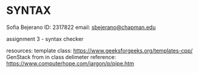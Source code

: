 # SYNTAX
Sofia Bejerano 
ID: 2317822
email: sbejerano@chapman.edu

assignment 3 - syntax checker 

resources:
template class: https://www.geeksforgeeks.org/templates-cpp/
GenStack from in class 
delimeter reference: https://www.computerhope.com/jargon/p/pipe.htm 
